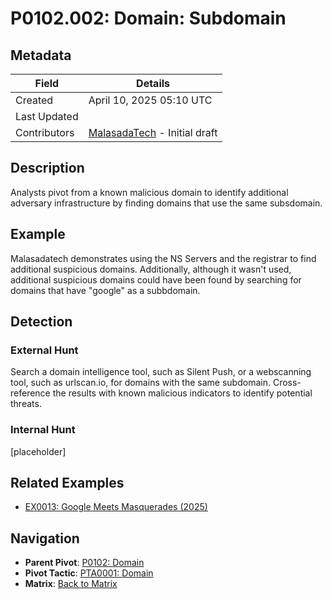 # P0102.002: Domain: Subdomain

## Metadata
| Field          | Details                                      |
|----------------|----------------------------------------------|
| Created        | April 10, 2025 05:10 UTC                    |
| Last Updated   |                     |
| Contributors   | [MalasadaTech](../contributors.md#malasadatech) - Initial draft |

## Description
Analysts pivot from a known malicious domain to identify additional adversary infrastructure by finding domains that use the same subsdomain.

## Example
Malasadatech demonstrates using the NS Servers and the registrar to find additional suspicious domains. Additionally, although it wasn't used, additional suspicious domains could have been found by searching for domains that have "google" as a subbdomain.

## Detection

### External Hunt
Search a domain intelligence tool, such as Silent Push, or a webscanning tool, such as urlscan.io, for domains with the same subdomain. Cross-reference the results with known malicious indicators to identify potential threats.

### Internal Hunt
[placeholder]

## Related Examples
- [EX0013: Google Meets Masquerades (2025)](../examples/EX0013.md)

## Navigation
- **Parent Pivot**: [P0102: Domain](P0102.md)
- **Pivot Tactic**: [PTA0001: Domain](../pivot-tactics/PTA0001/main.md)
- **Matrix**: [Back to Matrix](../matrix.md)